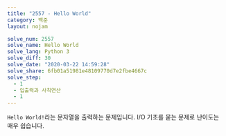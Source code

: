 ```yaml
---
title: "2557 - Hello World"
category: 백준
layout: nojam

solve_num: 2557
solve_name: Hello World
solve_lang: Python 3
solve_diff: 30
solve_date: "2020-03-22 14:59:28"
solve_share: 6fb01a51981e48109770d7e2fbe4667c
solve_step:
  - 1
  - 입출력과 사칙연산
  - 1
---
```


`Hello World!`라는 문자열을 출력하는 문제입니다. I/O 기초를 묻는 문제로 난이도는 매우 쉽습니다.
